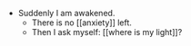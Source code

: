 - Suddenly I am awakened.
  - There is no [[anxiety]] left.
  - Then I ask myself: [[where is my light]]?
